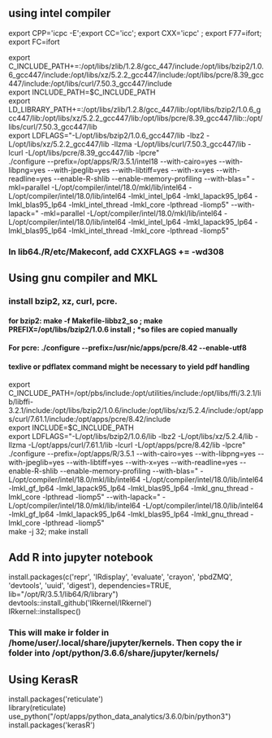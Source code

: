 ## using intel compiler ##
export CPP='icpc -E';export CC='icc'; export CXX='icpc' ; export F77=ifort; export FC=ifort

export C_INCLUDE_PATH+=:/opt/libs/zlib/1.2.8/gcc_447/include:/opt/libs/bzip2/1.0.6_gcc447/include:/opt/libs/xz/5.2.2_gcc447/include:/opt/libs/pcre/8.39_gcc447/include:/opt/libs/curl/7.50.3_gcc447/include  
export INCLUDE_PATH=$C_INCLUDE_PATH  
export LD_LIBRARY_PATH+=:/opt/libs/zlib/1.2.8/gcc_447/lib:/opt/libs/bzip2/1.0.6_gcc447/lib:/opt/libs/xz/5.2.2_gcc447/lib:/opt/libs/pcre/8.39_gcc447/lib::/opt/libs/curl/7.50.3_gcc447/lib   
 export LDFLAGS="-L/opt/libs/bzip2/1.0.6_gcc447/lib -lbz2 -L/opt/libs/xz/5.2.2_gcc447/lib -llzma -L/opt/libs/curl/7.50.3_gcc447/lib -lcurl -L/opt/libs/pcre/8.39_gcc447/lib -lpcre"  
./configure --prefix=/opt/apps/R/3.5.1/intel18  --with-cairo=yes --with-libpng=yes --with-jpeglib=yes --with-libtiff=yes  --with-x=yes --with-readline=yes --enable-R-shlib --enable-memory-profiling --with-blas=" -mkl=parallel  -L/opt/compiler/intel/18.0/mkl/lib/intel64 -L/opt/compiler/intel/18.0/lib/intel64 -lmkl_intel_lp64 -lmkl_lapack95_lp64 -lmkl_blas95_lp64 -lmkl_intel_thread -lmkl_core -lpthread -liomp5" --with-lapack=" -mkl=parallel  -L/opt/compiler/intel/18.0/mkl/lib/intel64 -L/opt/compiler/intel/18.0/lib/intel64  -lmkl_intel_lp64  -lmkl_lapack95_lp64 -lmkl_blas95_lp64 -lmkl_intel_thread -lmkl_core -lpthread -liomp5"  

### In lib64./R/etc/Makeconf, add CXXFLAGS += -wd308

## Using gnu compiler and MKL
### install bzip2, xz, curl, pcre. 
####  for bzip2: make -f Makefile-libbz2_so ;  make  PREFIX=/opt/libs/bzip2/1.0.6  install ; *so files are copied manually
#### For pcre: ./configure --prefix=/usr/nic/apps/pcre/8.42 --enable-utf8 
#### texlive or pdflatex command might be necessary to yield pdf handling
export C_INCLUDE_PATH=/opt/pbs/include:/opt/utilities/include:/opt/libs/ffi/3.2.1/lib/libffi-3.2.1/include:/opt/libs/bzip2/1.0.6/include:/opt/libs/xz/5.2.4/include:/opt/apps/curl/7.61.1/include:/opt/apps/pcre/8.42/include  
export INCLUDE=$C_INCLUDE_PATH  
export LDFLAGS="-L/opt/libs/bzip2/1.0.6/lib -lbz2 -L/opt/libs/xz/5.2.4/lib -llzma -L/opt/apps/curl/7.61.1/lib -lcurl -L/opt/apps/pcre/8.42/lib -lpcre"  
./configure --prefix=/opt/apps/R/3.5.1 --with-cairo=yes --with-libpng=yes --with-jpeglib=yes --with-libtiff=yes  --with-x=yes --with-readline=yes --enable-R-shlib --enable-memory-profiling --with-blas=" -L/opt/compiler/intel/18.0/mkl/lib/intel64 -L/opt/compiler/intel/18.0/lib/intel64 -lmkl_gf_lp64 -lmkl_lapack95_lp64 -lmkl_blas95_lp64 -lmkl_gnu_thread -lmkl_core -lpthread -liomp5" --with-lapack=" -L/opt/compiler/intel/18.0/mkl/lib/intel64 -L/opt/compiler/intel/18.0/lib/intel64  -lmkl_gf_lp64  -lmkl_lapack95_lp64 -lmkl_blas95_lp64 -lmkl_gnu_thread -lmkl_core -lpthread -liomp5"  
make -j 32; make install  

## Add R into jupyter notebook
install.packages(c('repr', 'IRdisplay', 'evaluate', 'crayon', 'pbdZMQ', 'devtools', 'uuid', 'digest'), dependencies=TRUE, lib="/opt/R/3.5.1/lib64/R/library")   
devtools::install_github('IRkernel/IRkernel')  
IRkernel::installspec()   
### This will make ir folder in /home/__user__/.local/share/jupyter/kernels. Then copy the ir folder into /opt/python/3.6.6/share/jupyter/kernels/

## Using KerasR
install.packages('reticulate')  
library(reticulate)  
use_python("/opt/apps/python_data_analytics/3.6.0/bin/python3")  
install.packages('kerasR')  

